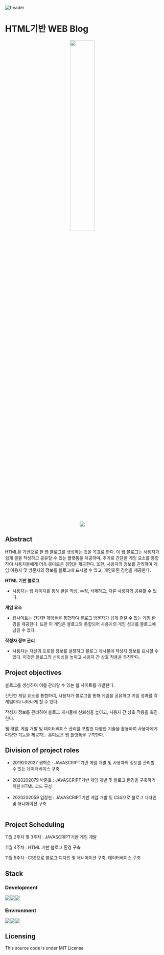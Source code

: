 ![header](https://capsule-render.vercel.app/api?type=waving&color=9B9898&height=300&section=header&text=KPL-nl-👋%20Welcome%20to%20KPL&fontSize=50&animation=fadeIn&fontAlignY=20&fontAlignY=60)
# HTML기반 WEB Blog
<p align="center"><image src=https://github.com/HyuckJoon0415/asdf/assets/145080176/04492097-ed35-4e4b-8d56-a89b641e2a7d width="40%" height="40%"></p>
<p align="center"><a href="https://hits.seeyoufarm.com"><img src="https://hits.seeyoufarm.com/api/count/incr/badge.svg?url=https%3A%2F%2Fgithub.com%2FHyuckJoon0415%2Fasdf&count_bg=%2379C83D&title_bg=%23555555&icon=&icon_color=%23E7E7E7&title=hits&edge_flat=false"/></a></p>

## Abstract

HTML을 기반으로 한 웹 블로그를 생성하는 것을 목표로 한다. 이 웹 블로그는 사용자가 쉽게 글을 작성하고 공유할 수 있는 플랫폼을 제공하며, 추가로 간단한 게임 요소를 통합하여 사용자들에게 더욱 흥미로운 경험을 제공한다.
또한, 사용자의 정보를 관리하여 게임 이용자 및 방문자의 정보를 블로그에 표시할 수 있고, 개인화된 경험을 제공한다.

__HTML 기반 블로그__
        
<ul>
  <li>사용자는 웹 페이지를 통해 글을 작성, 수정, 삭제하고, 다른 사용자와 공유할 수 있다.</li>    
</ul>

__게임 요소__
<ul><li>웹사이트는 간단한 게임들을 통합하여 블로그 방문자가 쉽게 즐길 수 있는 게임 환경을 제공한다. 또한 이 게임은 블로그와 통합되어 사용자의 게임 성과를 블로그에 남길 수 있다.</li></ul>

__작성자 정보 관리__
<ul><li>사용자는 자신의 프로필 정보를 설정하고 블로그 게시물에 작성자 정보를 표시할 수 있다. 이것은 블로그의 신뢰성을 높이고 사용자 간 상호 작용을 촉진한다.</li></ul>

## Project objectives
블로그를 생성하여 이를 관리할 수 있는 웹 사이트를 개발한다.

간단한 게임 요소를 통합하여, 사용자가 블로그를 통해 게임을 공유하고 게임 성과를 각 게임마다 나타나게 할 수 있다.

작성자 정보를 관리하여 블로그 게시물에 신뢰성을 높이고, 사용자 간 상호 작용을 촉진한다.

웹 개발, 게임 개발 및 데이터베이스 관리를 포함한 다양한 기술을 활용하여 사용자에게 다양한 기능을 제공하는 흥미로운 웹 플랫폼을 구축한다.

## Division of project roles
<ul>
  <li>2019202027 권혁준 : JAVASCRIPT기반 게임 개발 및 사용자의 정보를 관리할 수 있는 데이터베이스 구축</li><br>
  <li>2020202079 박준호 : JAVASCRIPT기반 게임 개발 및 블로그 환경을 구축하기 위한 HTML 코드 구성</li><br>
  <li>2020202059 임정현 : JAVASCRIPT기반 게임 개발 및 CSS으로 블로그 디자인 및 애니메이션 구축</li><br>
</ul>



## Project Scheduling
11월 2주차 및 3주차 : JAVASCRIPT기반 게임 개발

11월 4주차 : HTML 기반 블로그 환경 구축

11월 5주차 : CSS으로 블로그 디자인 및 애니메이션 구축, 데이터베이스 구축

## Stack
### Development
<img src="https://img.shields.io/badge/JavaScript-F7DF1E?style=for-the-badge&logo=JavaScript&logoColor=white"><img src="https://img.shields.io/badge/Html-E34F26?style=for-the-badge&logo=Html&logoColor=white"><img src="https://img.shields.io/badge/Css-1572B6?style=for-the-badge&logo=Css&logoColor=white">
### Environment
<img src="https://img.shields.io/badge/VisualStudioCode-007ACC?style=for-the-badge&logo=VisualStudioCode&logoColor=white"><img src="https://img.shields.io/badge/git-F05032?style=for-the-badge&logo=git&logoColor=white"><img src="https://img.shields.io/badge/github-181717?style=for-the-badge&logo=github&logoColor=white">

## Licensing
This source code is under MIT License
